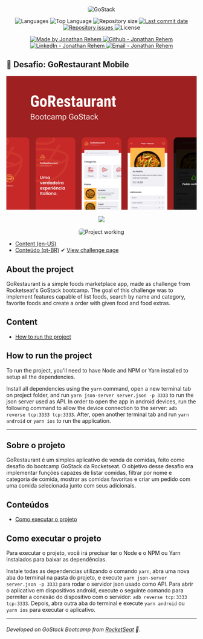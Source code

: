 <p align="center">
    <img alt="GoStack" src="https://storage.googleapis.com/golden-wind/bootcamp-gostack/header-desafios-new.png" style="border-radius:5px;"/>
</p>

<p align="center">
  <img alt="Languages" src="https://img.shields.io/github/languages/count/90sRehem/Desafio-GoRestaurant-Mobile">
  <img alt="Top Language" src="https://img.shields.io/github/languages/top/90sRehem/Desafio-GoRestaurant-Mobile">
  <img alt="Repository size" src="https://img.shields.io/github/repo-size/90sRehem/Desafio-GoRestaurant-Mobile">
  <a href="https://github.com/90sRehem/Desafio-GoRestaurant-Mobile/commits/master">
    <img alt="Last commit date" src="https://img.shields.io/github/last-commit/90sRehem/Desafio-GoRestaurant-Mobile">
  </a>
   <a href="https://github.com/90sRehem/Desafio-GoRestaurant-Mobile/issues">
    <img alt="Repository issues" src="https://img.shields.io/github/issues/90sRehem/Desafio-GoRestaurant-Mobile">
  </a>
  <img alt="License" src="https://img.shields.io/github/license/90sRehem/Desafio-GoRestaurant-Mobile">
</p>

<p align="center">

  <a href="https://github.com/90sRehem" target="_blank">
    <img alt="Made by Jonathan Rehem" src="https://img.shields.io/badge/made%20by-Jonathan_Rehem-informational">
  </a>
  <a href="https://github.com/90sRehem" target="_blank" >
    <img alt="Github - Jonathan Rehem" src="https://img.shields.io/badge/Github--%23F8952D?style=social&logo=github">
  </a>
  <a href="https://www.linkedin.com/in/90sRehem/" target="_blank" >
    <img alt="LinkedIn - Jonathan Rehem" src="https://img.shields.io/badge/Linkedin--%23F8952D?style=social&logo=linkedin">
  </a>
  <a href="mailto:jonathan.de.oliveira@live.com" target="_blank" >
    <img alt="Email - Jonathan Rehem" src="https://img.shields.io/badge/Email--%23F8952D?style=social&logo=gmail">
  </a>

</p>

## :rocket: Desafio: GoRestaurant Mobile

<p align="center">
  <img src="uploads/GoRestaurantMobile_cover.png"/>
</p>

<p align="center">
  <img width="500" src="uploads/GoRestaurantMobile_flux.gif"/>
</p>

<p align="center">
<img alt="Project working" src="https://media.giphy.com/media/ifSsIB2uxFRpM49Iph/giphy.gif" style="border-radius:5px;"/>
</p>

* [Content (en-US)](#secao-en_us)
* [Conteúdo (pt-BR)](#secao-pt_br)
✔ [View challenge page](https://github.com/rocketseat-education/bootcamp-gostack-desafios/tree/master/desafio-react-native-delivery)

## About the project <a id="secao-en_us"></a>

GoRestaurant is a simple foods marketplace app, made as challenge from Rocketseat's GoStack bootcamp. The goal of this challenge was to implement features capable of list foods, search by name and category, favorite foods and create a order with given food and food extras.

## Content
  * [How to run the project](#installation)

## How to run the project <a id="installation"></a>
To run the project, you'll need to have Node and NPM or Yarn installed to setup all the dependencies.

Install all dependencies using the `yarn` command, open a new terminal tab on project folder, and run `yarn json-server server.json -p 3333` to run the json server used as API. In order to open the app in android devices, run the following command to allow the device connection to the server: `adb reverse tcp:3333 tcp:3333`. After, open another terminal tab and run `yarn android` or `yarn ios` to run the application.

---

## Sobre o projeto <a id="secao-pt_br"></a>

GoRestaurant é um simples aplicativo de venda de comidas, feito como desafio do bootcamp GoStack da Rocketseat. O objetivo desse desafio era implementar funções capazes de listar comidas, filtrar por nome e categoria de comida, mostrar as comidas favoritas e criar um pedido com uma comida selecionada junto com seus adicionais.

## Conteúdos
  * [Como executar o projeto](#instalacao)

## Como executar o projeto <a id="instalacao"></a>
Para executar o projeto, você irá precisar ter o Node e o NPM ou Yarn instalados para baixar as dependências.

Instale todas as dependencias utilizando o comando `yarn`, abra uma nova aba do terminal na pasta do projeto, e execute `yarn json-server server.json -p 3333` para rodar o servidor json usado como API. Para abrir o aplicativo em dispositivos android, execute o seguinte comando para permiter a conexão do dispositivo com o servidor: `adb reverse tcp:3333 tcp:3333`. Depois, abra outra aba do terminal e execute `yarn android` ou `yarn ios` para executar o aplicativo.

---
###### Developed on GoStack Bootcamp from [RocketSeat](https://rocketseat.com.br) :rocket:.
